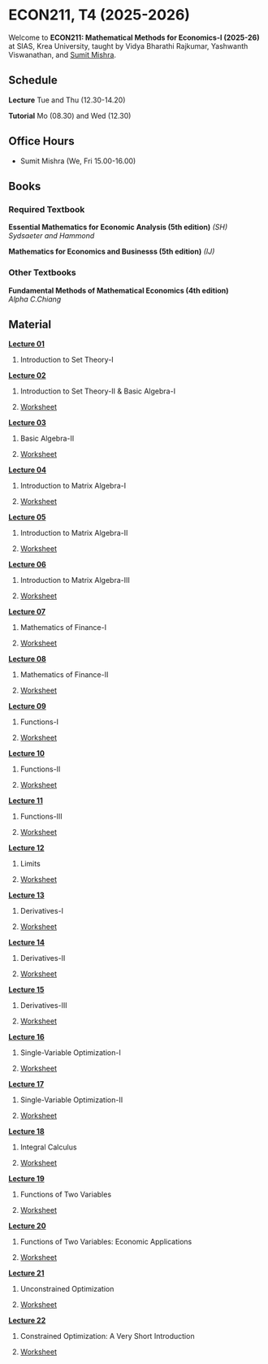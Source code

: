 # ECON211, T4 (2025-2026)

Welcome to **ECON211: Mathematical Methods for Economics-I (2025-26)** at SIAS, Krea University, taught by Vidya Bharathi Rajkumar, Yashwanth Viswanathan, and [Sumit Mishra](https://sumitrmishra.github.io).

## Schedule

**Lecture** Tue and Thu (12.30-14.20)

**Tutorial** Mo (08.30) and Wed (12.30)

## Office Hours

- Sumit Mishra (We, Fri 15.00-16.00)

## Books

### Required Textbook

**Essential Mathematics for Economic Analysis (5th edition)** *(SH)*
<br>*Sydsaeter and Hammond*

**Mathematics for Economics and Businesss (5th edition)** *(IJ)*

### Other Textbooks

**Fundamental Methods of Mathematical Economics (4th edition)**
<br>*Alpha C.Chiang*


## Material

**[Lecture 01](lecture-notes/Lecture01_Notes.pdf)**

1. Introduction to Set Theory-I

**[Lecture 02](lecture-notes/Lecture02_Notes.pdf)**

1. Introduction to Set Theory-II & Basic Algebra-I

1. [Worksheet](worksheets/L02_Worksheet.pdf)

**[Lecture 03](lecture-notes/Lecture03_Notes.pdf)**

1. Basic Algebra-II

1. [Worksheet](worksheets/L03_Worksheet.pdf)

**[Lecture 04](lecture-notes/Lecture04_Notes.pdf)**

1. Introduction to Matrix Algebra-I

1. [Worksheet](worksheets/L04_Worksheet.pdf)

**[Lecture 05](lecture-notes/Lecture05_Notes.pdf)**

1. Introduction to Matrix Algebra-II

1. [Worksheet](worksheets/L05_Worksheet.pdf)

**[Lecture 06](lecture-notes/Lecture06_Notes.pdf)**

1. Introduction to Matrix Algebra-III

1. [Worksheet](worksheets/L06_Worksheet.pdf)


**[Lecture 07](lecture-notes/Lecture07_Notes.pdf)**

1. Mathematics of Finance-I

1. [Worksheet](worksheets/L07_Worksheet.pdf)

**[Lecture 08](lecture-notes/Lecture08_Notes.pdf)**

1. Mathematics of Finance-II

1. [Worksheet](worksheets/L08_Worksheet.pdf)

**[Lecture 09](lecture-notes/Lecture09_Notes.pdf)**

1. Functions-I

1. [Worksheet](worksheets/L09_Worksheet.pdf)

**[Lecture 10](lecture-notes/Lecture10_Notes.pdf)**

1. Functions-II

1. [Worksheet](worksheets/L10_Worksheet.pdf)

**[Lecture 11](lecture-notes/Lecture11_Notes.pdf)**

1. Functions-III

1. [Worksheet](worksheets/L11_Worksheet.pdf)

**[Lecture 12](lecture-notes/Lecture12_Notes.pdf)**

1. Limits

1. [Worksheet](worksheets/L12_Worksheet.pdf)

**[Lecture 13](lecture-notes/Lecture13_Notes.pdf)**

1. Derivatives-I

1. [Worksheet](worksheets/L13_Worksheet.pdf)

**[Lecture 14](lecture-notes/Lecture14_Notes.pdf)**

1. Derivatives-II

1. [Worksheet](worksheets/L14_Worksheet.pdf)

**[Lecture 15](lecture-notes/Lecture15_Notes.pdf)**

1. Derivatives-III

1. [Worksheet](worksheets/L15_Worksheet.pdf)

**[Lecture 16](lecture-notes/Lecture16_Notes.pdf)**

1. Single-Variable Optimization-I

1. [Worksheet](worksheets/L16_Worksheet.pdf)

**[Lecture 17](lecture-notes/Lecture17_Notes.pdf)**

1. Single-Variable Optimization-II

1. [Worksheet](worksheets/L17_Worksheet.pdf)

**[Lecture 18](lecture-notes/Lecture18_Notes.pdf)**

1. Integral Calculus

1. [Worksheet](worksheets/L18_Worksheet.pdf)

**[Lecture 19](lecture-notes/Lecture19_Notes.pdf)**

1. Functions of Two Variables

1. [Worksheet](worksheets/L19_Worksheet.pdf)

**[Lecture 20](lecture-notes/Lecture20_Notes.pdf)**

1. Functions of Two Variables: Economic Applications

1. [Worksheet](worksheets/L20_Worksheet.pdf)

**[Lecture 21](lecture-notes/Lecture21_Notes.pdf)**

1. Unconstrained Optimization

1. [Worksheet](worksheets/L21_Worksheet.pdf)

**[Lecture 22](lecture-notes/Lecture22_Notes.pdf)**

1. Constrained Optimization: A Very Short Introduction

1. [Worksheet](worksheets/L22_Worksheet.pdf)
